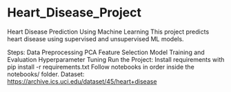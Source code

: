 # Heart_Disease_Project
Heart Disease Prediction Using Machine Learning
This project predicts heart disease using supervised and unsupervised ML models.

Steps:
Data Preprocessing
PCA
Feature Selection
Model Training and Evaluation
Hyperparameter Tuning
Run the Project:
Install requirements with pip install -r requirements.txt
Follow notebooks in order inside the notebooks/ folder.
Dataset: https://archive.ics.uci.edu/dataset/45/heart+disease
